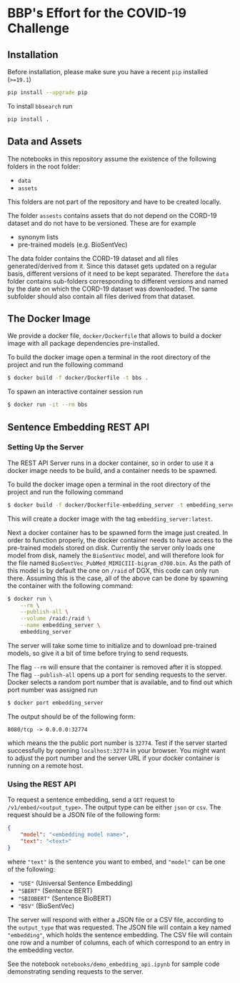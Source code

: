 # BBP's Effort for the COVID-19 Challenge

## Installation
Before installation, please make sure you have a recent `pip` installed (`>=19.1`)

```bash
pip install --upgrade pip
```

To install `bbsearch` run

```bash
pip install .
```

## Data and Assets
The notebooks in this repository assume the existence of the following
folders in the root folder:
- `data`
- `assets`

This folders are not part of the repository and have to be created locally.

The folder `assests` contains assets that do not depend on the CORD-19 dataset
and do not have to be versioned. These are for example
- synonym lists
- pre-trained models (e.g. BioSentVec)

The data folder contains the CORD-19 dataset and all files generated/derived from it.
Since this dataset gets updated on a regular basis, different versions of it need to be
kept separated. Therefore the `data` folder contains sub-folders corresponding to
different versions and named by the date on which the CORD-19 dataset was downloaded.
The same subfolder should also contain all files derived from that dataset.

## The Docker Image
We provide a docker file, `docker/Dockerfile` that allows to build a docker
image with all package dependencies pre-installed.

To build the docker image open a terminal in the root directory of the project
and run the following command

```bash
$ docker build -f docker/Dockerfile -t bbs .
```

To spawn an interactive container session run
```bash
$ docker run -it --rm bbs
```

## Sentence Embedding REST API
### Setting Up the Server
The REST API Server runs in a docker container, so in order to use it a docker
image needs to be build, and a container needs to be spawned.

To build the docker image open a terminal in the root directory of the project
and run the following command

```bash
$ docker build -f docker/Dockerfile-embedding_server -t embedding_server .
```

This will create a docker image with the tag `embedding_server:latest`.

Next a docker container has to be spawned form the image just created. In order
to function properly, the docker container needs to have access to the 
pre-trained models stored on disk. Currently the server only loads one model
from disk, namely the `BioSentVec` model, and will therefore look for the file
named `BioSentVec_PubMed_MIMICIII-bigram_d700.bin`. As the path of this model
is by default the one on `/raid` of DGX, this code can only run there. Assuming
this is the case, all of the above can be done by spawning the container
with the following command:

```bash
$ docker run \
    --rm \
    --publish-all \
    --volume /raid:/raid \
    --name embedding_server \
    embedding_server
```

The server will take some time to initialize and to download pre-trained
models, so give it a bit of time before trying to send requests.

The flag `--rm` will ensure that the container is removed after it is stopped. The
flag `--publish-all` opens up a port for sending requests to the server. Docker selects
a random port number that is available, and to find out which port number was assigned
run 

```bash
$ docker port embedding_server
```

The output should be of the following form:

```
8080/tcp -> 0.0.0.0:32774
```

which means the the public port number is `32774`. Test if the server
started successfully by opening `localhost:32774` in your browser. You
might want to adjust the port number and the server URL if your docker
container is running on a remote host.

### Using the REST API
To request a sentence embedding, send a `GET` request to
`/v1/embed/<output_type>`. The output type can be either `json` or
`csv`. The request should be a JSON file of the following form:

```json
{
    "model": "<embedding model name>",
    "text": "<text>"
}
```

where `"text"` is the sentence you want to embed, and `"model"` can be one
of the following:
- `"USE"` (Universal Sentence Embedding)
- `"SBERT"` (Sentence BERT)
- `"SBIOBERT"` (Sentence BioBERT)
- `"BSV"` (BioSentVec)

The server will respond with either a JSON file or a CSV file, according to
the `output_type` that was requested. The JSON file will contain a key
named `"embedding"`, which holds the sentence embedding. The CSV file
will contain one row and a number of columns, each of which correspond to
an entry in the embedding vector.

See the notebook `notebooks/demo_embedding_api.ipynb` for sample code
demonstrating sending requests to the server.